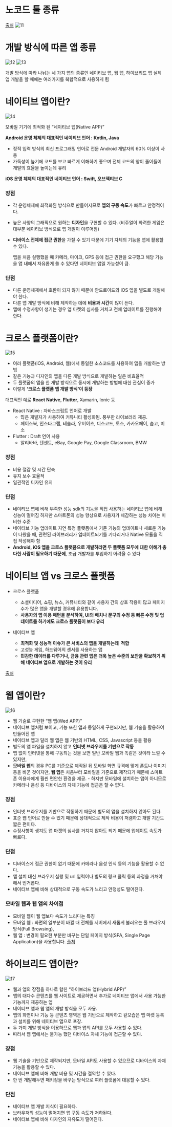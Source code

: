 # 노코드 툴 종류
[출처](https://www.youtube.com/watch?v=ywH7JIK34Tg)
![11](https://github.com/kkatalchae/Presentation_Study/assets/67645131/ba55b443-7c1f-4129-884b-52d9e3f222e2)


# 개발 방식에 따른 앱 종류
![12](https://github.com/kkatalchae/Presentation_Study/assets/67645131/8e64ea02-64af-4c8f-b553-b23e2fb840d9)
![13](https://github.com/kkatalchae/Presentation_Study/assets/67645131/a238c983-d28e-4fb3-b68c-3e94ef75436c)


개발 방식에 따라 나뉘는 세 가지 앱의 종류인 네이티브 앱, 웹 앱, 하이브리드 앱
실제 앱 개발을 할 때에는 여러가지를 복합적으로 사용하게 됨

# 네이티브 앱이란?
![14](https://github.com/kkatalchae/Presentation_Study/assets/67645131/8ac31d5a-e1f3-422d-bf2f-7871ab555e6c)


모바일 기기에 최적화 된 “네이티브 앱(Native APP)”

**Android 운영 체제의 대표적인 네이티브 언어 : Kotlin, Java**

- 정적 입력 방식의 최신 프로그래밍 언어로 전문 Android 개발자의 60% 이상이 사용
- 가독성이 높기에 코드를 보고 빠르게 이해하기 좋으며 전체 코드의 양이 줄어들어 개발의 효율을 높이는데 유리

**iOS 운영 체제의 대표적인 네이티브 언어 : Swift, 오브젝티브 C**

### 장점

- 각 운영체제에 최적화된 방식으로 만들어지므로 **앱의 구동 속도**가 빠르고 안정적이다.
- 높은 사양의 그래픽으로 원하는 **디자인**을 구현할 수 있다. (비주얼이 화려한 게임은 대부분 네이티브 방식으로 앱 개발이 이루어짐)
- **디바이스 전체에 접근 권한**을 가질 수 있기 때문에 기기 자체의 기능을 앱에 활용할 수 있다.
    
    앱을 처음 실행했을 때 카메라, 마이크, GPS 등에 접근 권한을 요구했고 해당 기능을 앱 내에서 자유롭게 쓸 수 있다면 네이티브 앱일 가능성이 큼.
    

### 단점

- 다른 운영체제에서 호환이 되지 않기 때문에 안드로이드와 iOS 앱을 별도로 개발해야 한다.
- 다른 앱 개발 방식에 비해 제작하는 데에 **비용과 시간**이 많이 든다.
- 앱에 수정사항이 생기는 경우 앱 마켓의 심사를 거치고 전체 업데이트를 진행해야 한다.

# 크로스 플랫폼이란?
![15](https://github.com/kkatalchae/Presentation_Study/assets/67645131/8e492419-6f03-4b3e-a735-80939f12276d)
- 여러 플랫폼(iOS, Android, 웹)에서 동일한 소스코드를 사용하여 앱을 개발하는 방법
- 같은 기능과 디자인의 앱을 다른 개발 방식으로 개발하는 일은 비효율적
- 두 플랫폼의 앱을 한 개발 방식으로 동시에 개발하는 방법에 대한 관심이 증가
- 이렇게 **‘크로스 플랫폼 앱 개발 방식’이 등장**

대표적인 예로 **React Native**, **Flutter**, Xamarin, Ionic 등

- React Native : 자바스크립트 언어로 개발
    - 많은 개발자가 사용하여 커뮤니티 활성화됨. 풍부한 라이브러리 제공. 
    - 페이스북, 인스타그램, 테슬라, 우버이츠, 디스코드, 토스, 카카오페이, 숨고, 미소 
- Flutter : Draft 언어 사용
    - 알리바바, 텐센트, eBay, Google Pay, Google Classroom, BMW

### 장점

- 비용 절감 및 시간 단축
- 유지 보수 효율적
- 일관적인 디자인 유지

### 단점

- 네이티브 앱에 비해 부족한 성능
    sdk의 기능을 직접 사용하는 네이티브 앱에 비해 성능이 떨어짐
    하지만 스마트폰의 성능 향상으로 사용자가 체감하는 성능 차이는 미비한 수준
- 네이티브 기능 업데이트 지연
    특정 플랫폼에서 기존 기능의 업데이트나 새로운 기능이 나왔을 때, 
    관련된 라이브러리가 업데이트되기를 기다리거나 Native 모듈을 직접 작성해야 함
- **Android, iOS 앱을 크로스 플랫폼으로 개발하라면 두 플랫폼 모두에 대한 이해가 충다한 사람이 필요하기 때문에**, 초급 개발자를 투입하기 어려울 수 있다

# 네이티브 앱 vs 크로스 플랫폼
- 크로스 플랫폼
    - 소셜미디어, 쇼핑, 뉴스, 커뮤니티와 같이 사용자 간의 상호 작용이 많고 페이지 수가 많은 앱을 개발할 경우에 유용합니다. 
    - **사용자의 앱 이용 패턴을 분석하여, UI의 배치나 문구의 수정 등 빠른 수정 및 업데이트를 하기에도 크로스 플랫폼이 보다 유리**
    
- 네이티브 앱
    - **최적화 및 성능적 이슈가 큰 서비스의 앱을 개발하는데  적합**
    - 고성능 게임, 하드웨어의 센서를 사용하는 앱
    - **민감한 데이터를 다루거나, 금융 관련 앱은 더욱 높은 수준의 보안을 확보하기 위해 네이티브 앱으로 개발하는 것이 유리**

[출처](https://www.elancer.co.kr/blog/view?seq=195)

# 웹 앱이란?
![16](https://github.com/kkatalchae/Presentation_Study/assets/67645131/8703d760-f572-45d3-affe-c87581e4f703)
- 웹 기술로 구현한 “웹 앱(Wed APP)”
- 네이티브 앱처럼 보이고, 기능 또한 앱과 동일하게 구현되지만, 웹 기술을 활용하여 만들어진 앱
- 네이티브 앱과 달리 웹 앱은 웹 기반의 HTML, CSS, Javascript 등을 활용
- 별도의 앱 파일을 설치하지 않고 **인터넷 브라우저를 기반으로 작동**
- 앱 없이 인터넷을 통해 구동되는 것을 보면 일반 모바일 웹과 똑같은 것이라 느낄 수 있지만, 
- **모바일 웹**의 경우 PC를 기준으로 제작된 뒤 모바일 화면 규격에 맞게 폰트나 이미지 등을 바꾼 것이지만, **웹 앱**은 처음부터 모바일을 기준으로 제작되기 때문에 스마트폰 이용자에게 훨씬 편안한 환경을 제공. - 하지만 모바일에 설치하는 앱이 아니므로 카메라나 음성 등 디바이스의 자체 기능에 접근은 할 수 없다.

### 장점

- 인터넷 브라우저를 기반으로 작동하기 때문에 별도의 앱을 설치하지 않아도 된다.
- 표준 웹 언어로 만들 수 있기 때문에 상대적으로 제작 비용이 저렴하고 개발 기간도 짧은 편이다.
- 수정사항이 생겨도 앱 마켓의 심사를 거치치 않아도 되기 때문에 업데이트 속도가 빠르다.

### 단점

- 디바이스에 접근 권한이 없기 때문에 카메라나 음성 인식 등의 기능을 활용할 수 없다.
- 앱 설치 대신 브라우저 실행 및 url 입력이나 별도의 링크 클릭 등의 과정을 거쳐야 해서 번거롭다.
- 네이티브 앱에 비해 상대적으로 구동 속도가 느리고 안정성도 떨어진다.

### 모바일 웹과 웹 앱의 차이점
- 모바일 웹이 웹 앱보다 속도가 느리다는 특징
- 모바일 웹 : 화면의 일부분이 바뀔 때 전체를 서버에서 새롭게 불러오는 풀 브라우저 방식(Full Browsing),
- 웹 앱 : 변경이 필요한 부분만 바꾸는 단일 페이지 방식(SPA, Single Page Application)을 사용합니다.
[출처](https://blog.hectodata.co.kr/app_kinds/)

# 하이브리드 앱이란?
![17](https://github.com/kkatalchae/Presentation_Study/assets/67645131/da831366-ced6-4832-be26-a49ae364b389)
- 웹과 앱의 장점을 하나로 합친 “하이브리드 앱(Hybrid APP)”
- 앱의 대다수 콘텐츠를 웹 사이트로 제공하면서 추가로 네이티브 앱에서 사용 가능한 기능까지 제공하는 앱
- 네이티브 앱과 웹 앱의 개발 방식을 모두 사용. 
- 앱의 화면이나 기능 등 콘텐츠 영역은 웹 기반으로 제작하고 겉모습은 앱 마켓 등록과 설치를 위해 네이티브 앱으로 포장. 
- 두 가지 개발 방식을 이용하므로 웹과 앱의 API를 모두 사용할 수 있다. 
- 따라서 웹 앱에서는 불가능 했던 디바이스 자체 기능에 접근할 수 있다.

### 장점

- 웹 기술을 기반으로 제작되지만, 모바일 API도 사용할 수 있으므로 디바이스의 자체 기능을 활용할 수 있다.
- 네이티브 앱에 비해 개발 비용 및 시간을 절약할 수 있다.
- 한 번 개발해두면 패키징을 바꾸는 방식으로 여러 플랫폼에 대응할 수 있다.

### 단점

- 네이티브 앱 개발 지식이 필요하다.
- 브라우저의 성능이 떨어지면 앱 구동 속도가 저하된다.
- 네이티브 앱에 비해 디자인의 자유도가 떨어진다.
